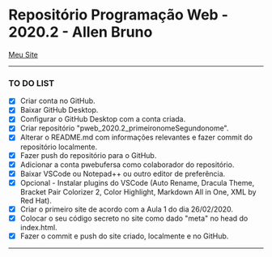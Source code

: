 # Repositório Programação Web - 2020.2 - Allen Bruno
[Meu Site](https://brunocardo11.github.io/pweb_2020.2_allenBruno/)
***
### TO DO LIST
- [x] Criar conta no GitHub.
- [x] Baixar GitHub Desktop.
- [x] Configurar o GitHub Desktop com a conta criada.
- [x] Criar repositório "pweb_2020.2_primeironomeSegundonome".
- [x] Alterar o README.md com informações relevantes e fazer commit do repositório localmente.
- [x] Fazer push do repositório para o GitHub.
- [x] Adicionar a conta pwebufersa como colaborador do repositório.
- [x] Baixar VSCode ou Notepad++ ou outro editor de preferência.
- [x] Opcional - Instalar plugins do VSCode (Auto Rename, Dracula Theme, Bracket Pair Colorizer 2, Color Highlight, Markdown All in One, XML by Red Hat).
- [x] Criar o primeiro site de acordo com a Aula 1 do dia 26/02/2020.
- [x] Colocar o seu código secreto no site como dado "meta" no head do index.html.
- [x] Fazer o commit e push do site criado, localmente e no GitHub.
***

